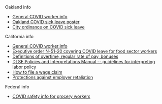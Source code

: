 Oakland info
- [General COVID worker info](https://www.oaklandca.gov/resources/coronavirus-2019-covid-19-business-and-worker-resources-1)
- [Oakland COVID sick leave poster](https://www.oaklandca.gov/documents/covid-19-coronavirus-disease-and-oaklands-sick-leave-law)
- [City ordinance on COVID sick leave](https://www.oaklandca.gov/documents/emergency-paid-sick-leave-for-oakland-employees-during-the-novel-coronavirus-covid-19-pandemic-ordinance)


California info
- [General COVID worker info](https://www.dir.ca.gov/covid19/)
- [Executive order N-51-20 covering COVID leave for food sector workers](https://www.gov.ca.gov/wp-content/uploads/2020/04/4.16.20-EO-N-51-20-text.pdf)
- [Definitions of overtime, regular rate of pay, bonuses](https://www.dir.ca.gov/dlse/FAQ_Overtime.htm)
- [DLSE Policies and Interpretations Manual -- guidelines for interpreting labor policy](https://www.dir.ca.gov/dlse/Manual-Instructions.htm)
- [How to file a wage claim](https://www.dir.ca.gov/dlse/HowToFileWageClaim.htm)
- [Protections against employer retaliation](https://www.dir.ca.gov/dlse/HowToFileLinkCodeSections.htm)


Federal info
- [COVID safety info for grocery workers](https://dir.ca.gov/dosh/coronavirus/Health-Care-General-Industry.html#grocery)
